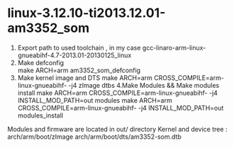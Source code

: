 # linux-3.12.10-ti2013.12.01-am3352_som

1. Export path to used toolchain , in my case gcc-linaro-arm-linux-gnueabihf-4.7-2013.01-20130125_linux
2. Make defconfig  
make ARCH=arm am3352_som_defconfig
3. Make kernel image and DTS
make ARCH=arm CROSS_COMPILE=arm-linux-gnueabihf- -j4 zImage dtbs
4.Make Modules && Make modules install
 make ARCH=arm CROSS_COMPILE=arm-linux-gnueabihf- -j4 INSTALL_MOD_PATH=out modules
 make ARCH=arm CROSS_COMPILE=arm-linux-gnueabihf- -j4 INSTALL_MOD_PATH=out modules_install
 
 
Modules and firmware are located in out/ directory
Kernel and device tree :
arch/arm/boot/zImage
arch/arm/boot/dts/am3352-som.dtb



